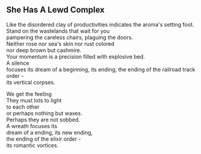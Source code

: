 She Has A Lewd Complex
----------------------
Like the disordered clay of productivities indicates the aroma's setting foot.  
Stand on the wastelands that wait for you  
pampering the careless chairs, plaguing the doors.  
Neither rose nor sea's skin nor rust colored  
nor deep brown but cashmire.  
Your momentum is a precision filled with explosive bed.  
A silence  
focuses its dream of a beginning, its ending, the ending of the railroad track order -  
its vertical corpses.  
  
We get the feeling  
They must lots to light  
to each other  
or perhaps nothing but waxes.  
Perhaps they are not sobbed.  
A wreath focuses its  
dream of a ending, its new ending,  
the ending of the elixir order -  
its romantic vortices.  

